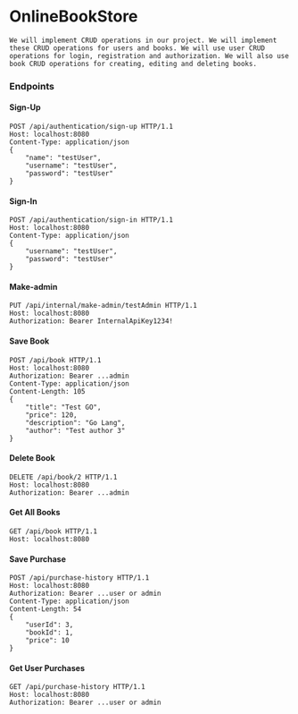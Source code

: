 # OnlineBookStore
```
We will implement CRUD operations in our project. We will implement these CRUD operations for users and books. We will use user CRUD operations for login, registration and authorization. We will also use book CRUD operations for creating, editing and deleting books.
```


### Endpoints

#### Sign-Up

```
POST /api/authentication/sign-up HTTP/1.1
Host: localhost:8080
Content-Type: application/json
{
    "name": "testUser",
    "username": "testUser",
    "password": "testUser"
}
```

#### Sign-In

```
POST /api/authentication/sign-in HTTP/1.1
Host: localhost:8080
Content-Type: application/json
{
    "username": "testUser",
    "password": "testUser"
}
```

#### Make-admin

```
PUT /api/internal/make-admin/testAdmin HTTP/1.1
Host: localhost:8080
Authorization: Bearer InternalApiKey1234!
```

#### Save Book

```
POST /api/book HTTP/1.1
Host: localhost:8080
Authorization: Bearer ...admin
Content-Type: application/json
Content-Length: 105
{
    "title": "Test GO",
    "price": 120,
    "description": "Go Lang",
    "author": "Test author 3"
}
```

#### Delete Book

```
DELETE /api/book/2 HTTP/1.1
Host: localhost:8080
Authorization: Bearer ...admin
```

#### Get All Books

```
GET /api/book HTTP/1.1
Host: localhost:8080
```

#### Save Purchase

```
POST /api/purchase-history HTTP/1.1
Host: localhost:8080
Authorization: Bearer ...user or admin
Content-Type: application/json
Content-Length: 54
{
    "userId": 3,
    "bookId": 1,
    "price": 10
}
```

#### Get User Purchases

```
GET /api/purchase-history HTTP/1.1
Host: localhost:8080
Authorization: Bearer ...user or admin
```